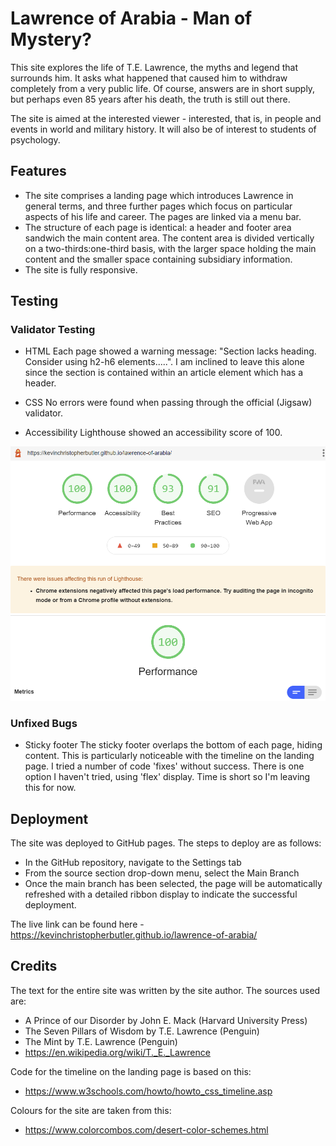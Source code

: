 # Lawrence of Arabia - Man of Mystery?

This site explores the life of T.E. Lawrence, the myths and legend that surrounds him.
It asks what happened that caused him to withdraw completely from a very public life.
Of course, answers are in short supply, but perhaps even 85 years after his death, the
truth is still out there.

The site is aimed at the interested viewer - interested, that is, in people and events in world and military history. 
It will also be of interest to students of psychology.


## Features

- The site comprises a landing page which introduces Lawrence in general terms, and three further pages which focus on 
particular aspects of his life and career. The pages are linked via a menu bar.
- The structure of each page is identical: a header and footer area sandwich the main content area. The content area is
divided vertically on a two-thirds:one-third basis, with the larger space holding the main content and the smaller space
containing subsidiary information.
- The site is fully responsive.


## Testing

### Validator Testing

- HTML
Each page showed a warning message: "Section lacks heading. Consider using h2-h6 elements.....".
I am inclined to leave this alone since the section is contained within an article element which has a header.

- CSS
No errors were found when passing through the official (Jigsaw) validator.

- Accessibility
Lighthouse showed an accessibility score of 100.
<img src="./assets/images/lighthouse.PNG" alt="Lighthouse report">

### Unfixed Bugs

- Sticky footer 
The sticky footer overlaps the bottom of each page, hiding content. This is particularly noticeable with the timeline on the landing page. I tried a
number of code 'fixes' without success. There is one option I haven't tried, using 'flex' display. Time is short so I'm leaving this for now.


## Deployment

The site was deployed to GitHub pages. The steps to deploy are as follows:

- In the GitHub repository, navigate to the Settings tab
- From the source section drop-down menu, select the Main Branch
- Once the main branch has been selected, the page will be automatically refreshed with a detailed ribbon display to indicate the successful deployment.

The live link can be found here - https://kevinchristopherbutler.github.io/lawrence-of-arabia/


## Credits

The text for the entire site was written by the site author. The sources used are:

- A Prince of our Disorder by John E. Mack (Harvard University Press)
- The Seven Pillars of Wisdom by T.E. Lawrence (Penguin)
- The Mint by T.E. Lawrence (Penguin)
- https://en.wikipedia.org/wiki/T._E._Lawrence

Code for the timeline on the landing page is based on this:

- https://www.w3schools.com/howto/howto_css_timeline.asp

Colours for the site are taken from this:

- https://www.colorcombos.com/desert-color-schemes.html


